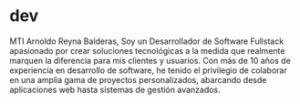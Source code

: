 # dev
MTI Arnoldo Reyna Balderas, Soy un Desarrollador de Software Fullstack apasionado por crear soluciones tecnológicas a la medida que realmente marquen la diferencia para mis clientes y usuarios. Con más de 10 años de experiencia en desarrollo de software, he tenido el privilegio de colaborar en una amplia gama de proyectos personalizados, abarcando desde aplicaciones web hasta sistemas de gestión avanzados. 
